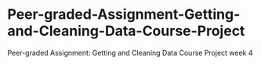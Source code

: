 # Peer-graded-Assignment-Getting-and-Cleaning-Data-Course-Project
Peer-graded Assignment: Getting and Cleaning Data Course Project week 4
